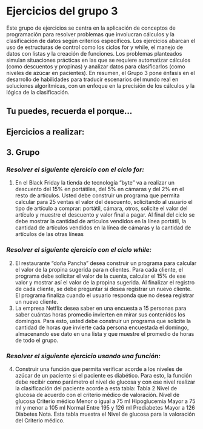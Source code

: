 # Ejercicios del grupo 3
Este grupo de ejercicios se centra en la aplicación de conceptos de programación para resolver problemas que involucran cálculos y la clasificación de datos según criterios específicos. Los ejercicios abarcan el uso de estructuras de control como los ciclos for y while, el manejo de datos con listas y la creación de funciones. Los problemas planteados simulan situaciones prácticas en las que se requiere automatizar cálculos (como descuentos y propinas) y analizar datos para clasificarlos (como niveles de azúcar en pacientes). En resumen, el Grupo 3 pone énfasis en el desarrollo de habilidades para traducir escenarios del mundo real en soluciones algorítmicas, con un enfoque en la precisión de los cálculos y la lógica de la clasificación.

## Tu puedes, recuerda el porque...

## Ejercicios a realizar:

## 3. Grupo

### *Resolver el siguiente ejercicio con el ciclo for:*
1. En el Black Friday la tienda de tecnología “byte” va a realizar
un descuento del 15% en portátiles, del 5% en cámaras y del
2% en el resto de artículos. Usted debe construir un programa
que permita calcular para 25 ventas el valor del descuento,
solicitando al usuario el tipo de artículo a comprar: portátil,
cámara, otros, solicite el valor del artículo y muestre el
descuento y valor final a pagar. Al final del ciclo se debe mostrar
la cantidad de artículos vendidos en la línea portátil, la cantidad
de artículos vendidos en la línea de cámaras y la cantidad de
artículos de las otras líneas

### *Resolver el siguiente ejercicio con el ciclo while:*
2. El restaurante “doña Pancha” desea construir un programa
para calcular el valor de la propina sugerida para n clientes.
Para cada cliente, el programa debe solicitar el valor de la
cuenta, calcular el 15% de ese valor y mostrar así el valor de
la propina sugerida. Al finalizar el registro de cada cliente, se
debe preguntar si desea registrar un nuevo cliente. El
programa finaliza cuando el usuario responda que no desea
registrar un nuevo cliente.
3. La empresa Netflix desea saber en una encuesta a 15 personas
para saber cuántas horas promedio invierten en mirar sus
contenidos los domingos. Para esto, usted debe construir un
programa que solicite la cantidad de horas que invierte cada
persona encuestada el domingo, almacenando ese dato en una
lista y que muestre el promedio de horas de todo el grupo.

### *Resolver el siguiente ejercicio usando una función:*
4. Construir una función que permita verificar acorde a los niveles
de azúcar de un paciente si el paciente es diabético. Para esto,
la función debe recibir como parámetro el nivel de glucosa y con
ese nivel realizar la clasificación del paciente acorde a esta
tabla:
Tabla 2
Nivel de glucosa de acuerdo con el criterio médico de
valoración.
Nivel de glucosa Criterio médico
Menor o igual a 75 ml Hipoglucemia
Mayor a 75 ml y menor a 105 ml Normal
Entre 195 y 126 ml Prediabetes
Mayor a 126 Diabetes
Nota. Esta tabla muestra el Nivel de glucosa para la valoración del
Criterio médico.
